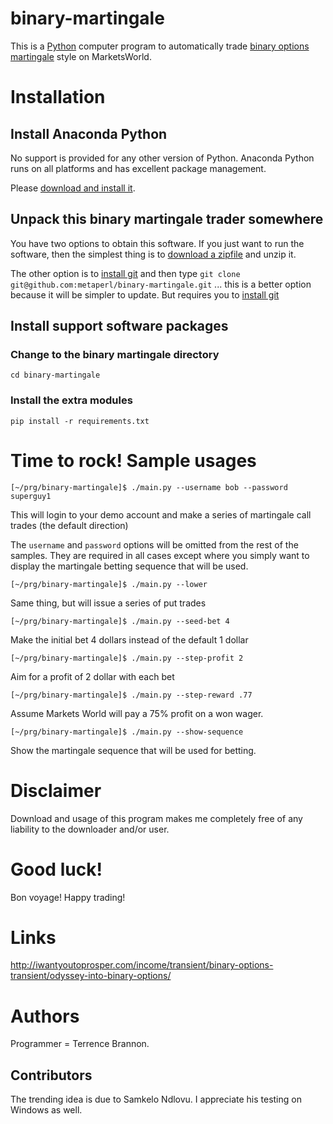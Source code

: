 binary-martingale
=================

This is a [Python](http://www.python.org) computer program to automatically trade [binary options](http://en.wikipedia.org/wiki/Binary_option) [martingale](http://en.wikipedia.org/wiki/Martingale_(betting_system)) style on MarketsWorld.

# Installation



## Install Anaconda Python

No support is provided for any other version of Python. Anaconda
Python runs on all platforms and has excellent package management.

Please
[download and install it](https://store.continuum.io/cshop/anaconda/).

## Unpack this binary martingale trader somewhere

You have two options to obtain this software. If you just want to run
the software, then the simplest thing is to [download a
zipfile](https://github.com/metaperl/binary-martingale/archive/master.zip)
and unzip it.

The other option is to [install git](http://git-scm.com/downloads) and
then type `git clone git@github.com:metaperl/binary-martingale.git`
... this is a better option because it will be simpler to update. But
requires you to [install git](http://git-scm.com/downloads)

## Install support software packages

### Change to the binary martingale directory

    cd binary-martingale

### Install the extra modules

    pip install -r requirements.txt

# Time to rock! Sample usages

    [~/prg/binary-martingale]$ ./main.py --username bob --password superguy1

This will login to your demo account and make a series of martingale call trades (the default direction)

The `username` and `password` options will be omitted from the
rest of the samples. They are required in all cases except where you
simply want to display the martingale betting sequence that will be used.


    [~/prg/binary-martingale]$ ./main.py --lower

Same thing, but will issue a series of put trades

    [~/prg/binary-martingale]$ ./main.py --seed-bet 4

Make the initial bet 4 dollars instead of the default 1 dollar

    [~/prg/binary-martingale]$ ./main.py --step-profit 2

Aim for a profit of 2 dollar with each bet

    [~/prg/binary-martingale]$ ./main.py --step-reward .77

Assume Markets World will pay a 75% profit on a won wager.

    [~/prg/binary-martingale]$ ./main.py --show-sequence

Show the martingale sequence that will be used for betting.

# Disclaimer

Download and usage of this program makes me completely free of any liability to the downloader and/or user.

# Good luck!

Bon voyage! Happy trading!

# Links

http://iwantyoutoprosper.com/income/transient/binary-options-transient/odyssey-into-binary-options/

# Authors

Programmer = Terrence Brannon.

## Contributors

The trending idea is due to Samkelo Ndlovu. I appreciate his testing on
Windows as well.
